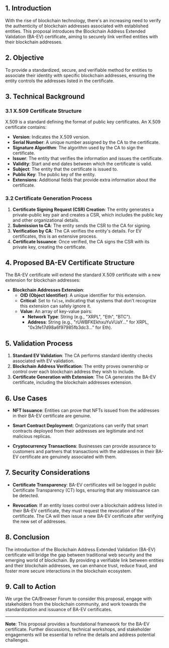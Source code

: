 ## 1. Introduction

With the rise of blockchain technology, there's an increasing need to verify the authenticity of blockchain addresses associated with established entities. This proposal introduces the Blockchain Address Extended Validation (BA-EV) certificate, aiming to securely link verified entities with their blockchain addresses.

## 2. Objective

To provide a standardized, secure, and verifiable method for entities to associate their identity with specific blockchain addresses, ensuring the entity controls the addresses listed in the certificate.

## 3. Technical Background

### 3.1 X.509 Certificate Structure

X.509 is a standard defining the format of public key certificates. An X.509 certificate contains:

- **Version**: Indicates the X.509 version.
- **Serial Number**: A unique number assigned by the CA to the certificate.
- **Signature Algorithm**: The algorithm used by the CA to sign the certificate.
- **Issuer**: The entity that verifies the information and issues the certificate.
- **Validity**: Start and end dates between which the certificate is valid.
- **Subject**: The entity that the certificate is issued to.
- **Public Key**: The public key of the entity.
- **Extensions**: Additional fields that provide extra information about the certificate.

### 3.2 Certificate Generation Process

1. **Certificate Signing Request (CSR) Creation**: The entity generates a private-public key pair and creates a CSR, which includes the public key and other organizational details.
2. **Submission to CA**: The entity sends the CSR to the CA for signing.
3. **Verification by CA**: The CA verifies the entity's details. For EV certificates, this is an extensive process.
4. **Certificate Issuance**: Once verified, the CA signs the CSR with its private key, creating the certificate.

## 4. Proposed BA-EV Certificate Structure

The BA-EV certificate will extend the standard X.509 certificate with a new extension for blockchain addresses:

- **Blockchain Addresses Extension**:
  - **OID (Object Identifier)**: A unique identifier for this extension.
  - **Critical**: Set to `false`, indicating that systems that don't recognize this extension can safely ignore it.
  - **Value**: An array of key-value pairs:
    - **Network Type**: String (e.g., "XRPL", "Eth", "BTC").
    - **Address**: String (e.g., "rUWBFKEkhxuYuVUaY..." for XRPL, "0x3fe17d98a6f97985fb3dc3..." for Eth).

## 5. Validation Process

1. **Standard EV Validation**: The CA performs standard identity checks associated with EV validation.
2. **Blockchain Address Verification**: The entity proves ownership or control over each blockchain address they wish to include.
3. **Certificate Generation with Extension**: The CA generates the BA-EV certificate, including the blockchain addresses extension.

## 6. Use Cases

- **NFT Issuance**: Entities can prove that NFTs issued from the addresses in their BA-EV certificate are genuine.
  
- **Smart Contract Deployment**: Organizations can verify that smart contracts deployed from their addresses are legitimate and not malicious replicas.
  
- **Cryptocurrency Transactions**: Businesses can provide assurance to customers and partners that transactions with the addresses in their BA-EV certificate are genuinely associated with them.

## 7. Security Considerations

- **Certificate Transparency**: BA-EV certificates will be logged in public Certificate Transparency (CT) logs, ensuring that any misissuance can be detected.
  
- **Revocation**: If an entity loses control over a blockchain address listed in their BA-EV certificate, they must request the revocation of the certificate. The CA will then issue a new BA-EV certificate after verifying the new set of addresses.

## 8. Conclusion

The introduction of the Blockchain Address Extended Validation (BA-EV) certificate will bridge the gap between traditional web security and the emerging world of blockchain. By providing a verifiable link between entities and their blockchain addresses, we can enhance trust, reduce fraud, and foster more secure interactions in the blockchain ecosystem.

## 9. Call to Action

We urge the CA/Browser Forum to consider this proposal, engage with stakeholders from the blockchain community, and work towards the standardization and issuance of BA-EV certificates.

---

**Note**: This proposal provides a foundational framework for the BA-EV certificate. Further discussions, technical workshops, and stakeholder engagements will be essential to refine the details and address potential challenges.
